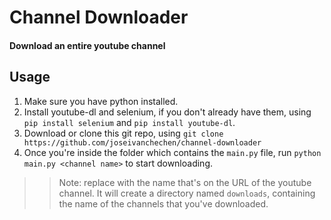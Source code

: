 # Channel Downloader
#### Download an entire youtube channel

## Usage
1. Make sure you have python installed.
2. Install youtube-dl and selenium, if you don't already have them, using `pip install selenium` and `pip install youtube-dl`.
3. Download or clone this git repo, using `git clone https://github.com/joseivanchechen/channel-downloader`
4. Once you're inside the folder which contains the `main.py` file, run `python main.py <channel name>` to start downloading.
>> Note: replace <channel name> with the name that's on the URL of the youtube channel.
It will create a directory named `downloads`, containing the name of the channels that you've downloaded.
